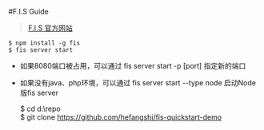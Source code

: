 #F.I.S Guide

>[F.I.S 官方网站](http://fis.baidu.com/)		

	$ npm install -g fis
	$ fis server start 

* 如果8080端口被占用，可以通过 fis server start -p [port] 指定新的端口

* 如果没有java、php环境，可以通过 fis server start --type node 启动Node版fis server  

    $ cd d:\repo  
    $ git clone https://github.com/hefangshi/fis-quickstart-demo



